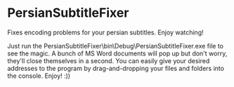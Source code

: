 # PersianSubtitleFixer
Fixes encoding problems for your persian subtitles. Enjoy watching!

Just run the PersianSubtitleFixer\bin\Debug\PersianSubtitleFixer.exe file to see the magic. 
A bunch of MS Word documents will pop up but don't worry, they'll close themselves in a second.
You can easily give your desired addresses to the program by drag-and-dropping your files and folders into the console.
Enjoy! :))
